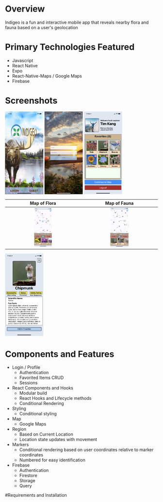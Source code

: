 # Overview

Indigeo is a fun and interactive mobile app that reveals nearby flora and fauna based on a user's geolocation

# Primary Technologies Featured

- Javascript
- React Native
- Expo
- React-Native-Maps / Google Maps
- Firebase

# Screenshots

<img src="./app/assets/screenshots/Indigeo-Home.png" width="25%" height="35%">
<img src="./app/assets/screenshots/Indigeo-Login.png" width="25%" height="35%">
<img src="./app/assets/screenshots/Indigeo-Profile.png" width="25%" height="35%">


Map of Flora                                                                        |  Map of Fauna
:----------------------------------------------------------------------------------:|:----------------------------------------------------------------------------------:
<img src="./app/assets/screenshots/Indigeo-FloraMap.png" width="25%" height="35%">  |  <img src="./app/assets/screenshots/Indigeo-FaunaMap.png" width="25%" height="35%">
<img src="./app/assets/screenshots/Indigeo-Detail.png" width="25%" height="35%">


# Components and Features

- Login / Profile
  - Authentication
  - Favorited Items CRUD
  - Sessions
- React Components and Hooks
  - Modular build
  - React Hooks and Lifecycle methods
  - Conditional Rendering
- Styling
  - Conditional styling
- Map
  - Google Maps
- Region
  - Based on Current Location
  - Location state updates with movement
- Markers
  - Conditional rendering based on user coordinates relative to marker coordinates
  - Numbered for easy identification
- Firebase
  - Authentication
  - Firestore
  - Storage
  - Query

#Requirements and Installation
